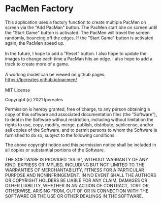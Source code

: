 # PacMen Factory 
This application uses a factory function to create multiple PacMen on screen via the "Add PacMan" button. The PacMen start idle on screen until the "Start Game" button is activated. 
The PacMen will travel the screen randomly, bouncing off the edges. If the "Start Game" button is activated again, the PacMen speed up. 
<br>
<br>
In the future, I hope to add a "Reset" button. I also hope to update the images to change each time a PacMan hits an edge. I also hope to add a track to create more of a game.
<br>
<br>
A working model can be viewed on github pages. https://lpcreates.github.io/pacmen/
<br>
<br>
MIT License

Copyright (c) 2021 lpcreates

Permission is hereby granted, free of charge, to any person obtaining a copy
of this software and associated documentation files (the "Software"), to deal
in the Software without restriction, including without limitation the rights
to use, copy, modify, merge, publish, distribute, sublicense, and/or sell
copies of the Software, and to permit persons to whom the Software is
furnished to do so, subject to the following conditions:

The above copyright notice and this permission notice shall be included in all
copies or substantial portions of the Software.

THE SOFTWARE IS PROVIDED "AS IS", WITHOUT WARRANTY OF ANY KIND, EXPRESS OR
IMPLIED, INCLUDING BUT NOT LIMITED TO THE WARRANTIES OF MERCHANTABILITY,
FITNESS FOR A PARTICULAR PURPOSE AND NONINFRINGEMENT. IN NO EVENT SHALL THE
AUTHORS OR COPYRIGHT HOLDERS BE LIABLE FOR ANY CLAIM, DAMAGES OR OTHER
LIABILITY, WHETHER IN AN ACTION OF CONTRACT, TORT OR OTHERWISE, ARISING FROM,
OUT OF OR IN CONNECTION WITH THE SOFTWARE OR THE USE OR OTHER DEALINGS IN THE
SOFTWARE.
